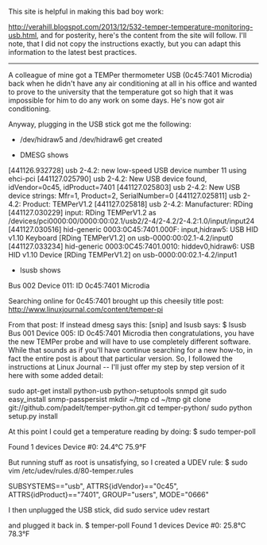 This site is helpful in making this bad boy work:

http://verahill.blogspot.com/2013/12/532-temper-temperature-monitoring-usb.html, and for posterity, here's the content from the site will follow. I'll note, that I did not copy the instructions exactly, but you can adapt this information to the latest best practices.

----

A colleague of mine got a TEMPer thermometer USB (0c45:7401 Microdia) back when he didn't have any air conditioning at all in his office and wanted to prove to the university that the temperature got so high that it was impossible for him to do any work on some days. He's now got air conditioning.

Anyway, plugging in the USB stick got me the following:
* /dev/hidraw5 and /dev/hidraw6 get created

* DMESG shows 

[441126.932728] usb 2-4.2: new low-speed USB device number 11 using ehci-pci
[441127.025790] usb 2-4.2: New USB device found, idVendor=0c45, idProduct=7401
[441127.025803] usb 2-4.2: New USB device strings: Mfr=1, Product=2, SerialNumber=0
[441127.025811] usb 2-4.2: Product: TEMPerV1.2
[441127.025818] usb 2-4.2: Manufacturer: RDing
[441127.030229] input: RDing TEMPerV1.2 as /devices/pci0000:00/0000:00:02.1/usb2/2-4/2-4.2/2-4.2:1.0/input/input24
[441127.030516] hid-generic 0003:0C45:7401.000F: input,hidraw5: USB HID v1.10 Keyboard [RDing TEMPerV1.2] on usb-0000:00:02.1-4.2/input0
[441127.033234] hid-generic 0003:0C45:7401.0010: hiddev0,hidraw6: USB HID v1.10 Device [RDing TEMPerV1.2] on usb-0000:00:02.1-4.2/input1

* lsusb shows

Bus 002 Device 011: ID 0c45:7401 Microdia 


Searching online for 0c45:7401 brought up this cheesily title post: http://www.linuxjournal.com/content/temper-pi

From that post: 
 If instead dmesg says this:
[snip]
and lsusb says:
$ lsusb
Bus 001 Device 005: ID 0c45:7401 Microdia
then congratulations, you have the new TEMPer probe and will have to use completely different software. 
While that sounds as if you'll have continue searching for a new how-to, in fact the entire post is about that particular version. So, I followed the instructions at Linux Journal -- I'll just offer my step by step version of it here with some added detail:

sudo apt-get install python-usb python-setuptools snmpd git
sudo easy_install snmp-passpersist
mkdir ~/tmp
cd ~/tmp
git clone git://github.com/padelt/temper-python.git
cd temper-python/
sudo python setup.py install

At this point I could get a temperature reading by doing: 
$ sudo temper-poll 

Found 1 devices
Device #0: 24.4°C 75.9°F

But running stuff as root is unsatisfying, so I created a UDEV rule:
$ sudo vim /etc/udev/rules.d/80-temper.rules

SUBSYSTEMS=="usb", ATTRS{idVendor}=="0c45", ATTRS{idProduct}=="7401", GROUP="users", MODE="0666"

I then unplugged the USB stick, did 
sudo service udev restart

and plugged it back in. 
$ temper-poll 
Found 1 devices
Device #0: 25.8°C 78.3°F

